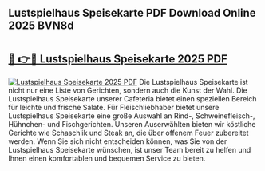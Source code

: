 ## Lustspielhaus Speisekarte PDF Download Online 2025 BVN8d

# <h2><a href="http://gc971ks.nevu.top/?p=Lustspielhaus+Speisekarte">🔗 👉🔴 Lustspielhaus Speisekarte 2025 PDF</a></h2>

[![Lustspielhaus Speisekarte 2025 PDF](https://i.imgur.com/dBaPXMq.png)](http://gc971ks.nevu.top/?p=Lustspielhaus+Speisekarte)
Die Lustspielhaus Speisekarte ist nicht nur eine Liste von Gerichten, sondern auch die Kunst der Wahl. Die Lustspielhaus Speisekarte unserer Cafeteria bietet einen speziellen Bereich für leichte und frische Salate. Für Fleischliebhaber bietet unsere Lustspielhaus Speisekarte eine große Auswahl an Rind-, Schweinefleisch-, Hühnchen- und Fischgerichten. Unseren Auserwählten bieten wir köstliche Gerichte wie Schaschlik und Steak an, die über offenem Feuer zubereitet werden. Wenn Sie sich nicht entscheiden können, was Sie von der Lustspielhaus Speisekarte wünschen, ist unser Team bereit zu helfen und Ihnen einen komfortablen und bequemen Service zu bieten.

